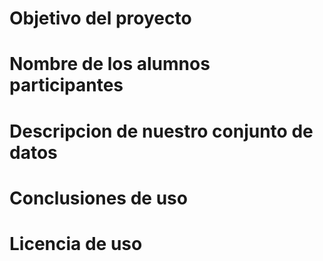 # Objetivo del proyecto
# Nombre de los alumnos participantes
# Descripcion de nuestro conjunto de datos
# Conclusiones de uso
# Licencia de uso
